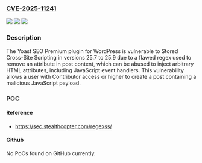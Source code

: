 ### [CVE-2025-11241](https://cve.mitre.org/cgi-bin/cvename.cgi?name=CVE-2025-11241)
![](https://img.shields.io/static/v1?label=Product&message=Yoast%20SEO%20Premium&color=blue)
![](https://img.shields.io/static/v1?label=Version&message=25.7%20&color=brightgreen)
![](https://img.shields.io/static/v1?label=Vulnerability&message=CWE-80%20Improper%20Neutralization%20of%20Script-Related%20HTML%20Tags%20in%20a%20Web%20Page%20(Basic%20XSS)&color=brightgreen)

### Description

The Yoast SEO Premium plugin for WordPress is vulnerable to Stored Cross-Site Scripting in versions 25.7 to 25.9 due to a flawed regex used to remove an attribute in post content, which can be abused to inject arbitrary HTML attributes, including JavaScript event handlers. This vulnerability allows a user with Contributor access or higher to create a post containing a malicious JavaScript payload.

### POC

#### Reference
- https://sec.stealthcopter.com/regexss/

#### Github
No PoCs found on GitHub currently.

